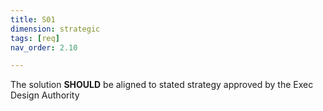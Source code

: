 ```yaml
---
title: S01
dimension: strategic
tags: [req]
nav_order: 2.10

---
```


The solution **SHOULD** be aligned to stated strategy approved by the Exec Design Authority 